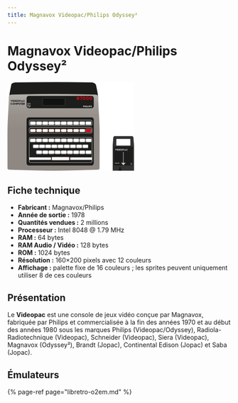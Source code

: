```yaml
---
title: Magnavox Videopac/Philips Odyssey²
---
```


# Magnavox Videopac/Philips Odyssey²

![](/migration-images/emulateurs/consoles-de-salon/magnavox-philips/image%20%28347%29.png)

## Fiche technique

* **Fabricant :** Magnavox/Philips
* **Année de sortie :** 1978
* **Quantités vendues :** 2 millions
* **Processeur :** Intel 8048 @ 1.79 MHz
* **RAM :** 64 bytes
* **RAM Audio / Vidéo :** 128 bytes
* **ROM :** 1024 bytes
* **Résolution :** 160×200 pixels avec 12 couleurs
* **Affichage :** palette fixe de 16 couleurs ; les sprites peuvent uniquement utiliser 8 de ces couleurs

## Présentation

Le **Videopac** est une console de jeux vidéo conçue par Magnavox, fabriquée par Philips et commercialisée à la fin des années 1970 et au début des années 1980 sous les marques Philips \(Videopac/Odyssey\), Radiola-Radiotechnique \(Videopac\), Schneider \(Videopac\), Siera \(Videopac\), Magnavox \(Odyssey²\), Brandt \(Jopac\), Continental Edison \(Jopac\) et Saba \(Jopac\).

## Émulateurs

{% page-ref page="libretro-o2em.md" %}


